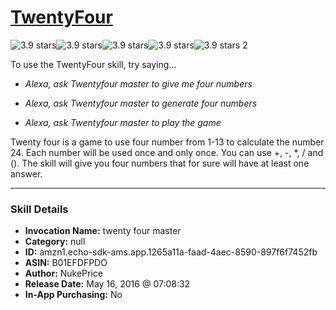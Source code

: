# [TwentyFour](http://alexa.amazon.com/#skills/amzn1.echo-sdk-ams.app.1265a11a-faad-4aec-8590-897f6f7452fb)
![3.9 stars](../../images/ic_star_black_18dp_1x.png)![3.9 stars](../../images/ic_star_black_18dp_1x.png)![3.9 stars](../../images/ic_star_black_18dp_1x.png)![3.9 stars](../../images/ic_star_half_black_18dp_1x.png)![3.9 stars](../../images/ic_star_border_black_18dp_1x.png) 2

To use the TwentyFour skill, try saying...

* *Alexa, ask Twentyfour master to give me four numbers*

* *Alexa, ask Twentyfour master to generate four numbers*

* *Alexa, ask Twentyfour master to play the game*

Twenty four is a game to use four number from 1-13 to calculate the number 24. Each number will be used once and only once. You can use +, -, *, / and (). The skill will give you four numbers that for sure will have at least one answer.

***

### Skill Details

* **Invocation Name:** twenty four master
* **Category:** null
* **ID:** amzn1.echo-sdk-ams.app.1265a11a-faad-4aec-8590-897f6f7452fb
* **ASIN:** B01EFDFPDO
* **Author:** NukePrice
* **Release Date:** May 16, 2016 @ 07:08:32
* **In-App Purchasing:** No
